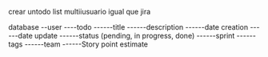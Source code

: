 crear untodo list multiiusuario igual que jira


database
--user
----todo
------title
------description
------date creation
------date update
------status (pending, in progress, done)
------sprint
------tags
------team
------Story point estimate
     